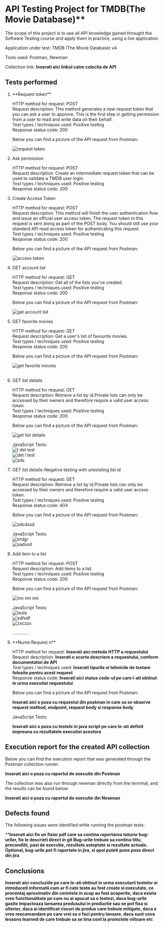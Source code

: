 <h1>API Testing Project for TMDB(The Movie Database)**</h1>

The scope of this project is to use all  API knowledge gained throught the Software Testing course and apply them in practice, using a live application.

Application under test: TMDB (The Movie Database) v4

Tools used: Postman, Newman

Collection link: **Inserati aici linkul catre colectia de API**

<h2>Tests performed</h2>

<ol>
<li>**Request token**</li>

HTTP method for request: POST <br>
Request description: 
This method generates a new request token that you can ask a user to approve. This is the first step in getting permission from a user to read and write data on their behalf.<br>
Test types / techniques used: Positive testing<br>
Response status code: 200 <br>

Below you can find a picture of the API request from Postman:<br>

![request token](https://github.com/Danielabdr/It-Factory-QA-course/assets/157109953/3435b983-8291-4392-8e4f-756ca7da70f9)<br>

<li>Ask permission</li>

HTTP method for request: POST <br>
Request description: Create an intermediate request token that can be used to validate a TMDB user login.<br>
Test types / techniques used: Positive testing <br>
Response status code: 200 <br>

<li>Create Access Token</li>

HTTP method for request: POST <br>
Request description: This method will finish the user authentication flow and issue an official user access token. The request token in this request is sent along as part of the POST body. You should still use your standard API read access token for authenticating this request.<br>
Test types / techniques used: Positive testing <br>
Response status code: 200 <br>

Below you can find a picture of the API request from Postman:<br>

![access token](https://github.com/Danielabdr/It-Factory-QA-course/assets/157109953/19fb1c96-e1fa-4559-8a9a-e685bbe19acd)
<br>

<li>GET account list</li>

HTTP method for request: GET <br>
Request description: Get all of the lists you've created.<br>
Test types / techniques used: Positive testing <br>
Response status code: 200 <br>

Below you can find a picture of the API request from Postman:<br>

![get account list](https://github.com/Danielabdr/It-Factory-QA-course/assets/157109953/e2bfcb23-23c4-4c61-8b35-6108811bff85)
<br>

<li>GET favorite movies</li>

HTTP method for request: GET <br>
Request description: Get a user's list of favourite movies.<br>
Test types / techniques used: Positive testing <br>
Response status code: 200 <br>

Below you can find a picture of the API request from Postman:<br>

![get favorite movies](https://github.com/Danielabdr/It-Factory-QA-course/assets/157109953/9a63f6e7-ffaa-4166-a938-3d3d3254a8bd)

<br>

<li>GET list details</li>

HTTP method for request: GET <br>
Request description: Retrieve a list by id.Private lists can only be accessed by their owners and therefore require a valid user access token.<br>
Test types / techniques used: Positive testing <br>
Response status code: 200 <br>

Below you can find a picture of the API request from Postman:<br>

![get list details](https://github.com/Danielabdr/It-Factory-QA-course/assets/157109953/1329f2a3-dbe9-49e9-a41c-8e8a9d36f023)
<br>

JavaScript Tests:<br>
![l det test](https://github.com/Danielabdr/It-Factory-QA-course/assets/157109953/16583463-46c9-4ff2-a93a-870da78f4781)<br>
![det l test](https://github.com/Danielabdr/It-Factory-QA-course/assets/157109953/7b3be7f8-8ef1-436d-a3ca-9163115652b1)<br>
![sds](https://github.com/Danielabdr/It-Factory-QA-course/assets/157109953/20b001c5-60ed-481c-9d9a-301c90f7eab1)<br>


<li>GET list details-Negative testing with unexisting list id</li>

HTTP method for request: GET <br>
Request description: Retrieve a list by id.Private lists can only be accessed by their owners and therefore require a valid user access token.<br>
Test types / techniques used: Positive testing <br>
Response status code: 404 <br>

Below you can find a picture of the API request from Postman:<br>

![sdcdssd](https://github.com/Danielabdr/It-Factory-QA-course/assets/157109953/97a1a65a-0741-48e7-a67b-3350c273feab)<br>

JavaScript Tests:<br>
![erdgr](https://github.com/Danielabdr/It-Factory-QA-course/assets/157109953/5ca1e18f-012b-49cd-bb61-5219e4ccee67)<br>
![sadssd](https://github.com/Danielabdr/It-Factory-QA-course/assets/157109953/81fa9e4b-72cf-4875-9a48-cff0eee63c09)<br>


<li>Add item to a list</li>

HTTP method for request: POST <br>
Request description: Add items to a list.<br>
Test types / techniques used: Positive testing <br>
Response status code: 200 <br>

Below you can find a picture of the API request from Postman:<br>

![mn nm nm](https://github.com/Danielabdr/It-Factory-QA-course/assets/157109953/23b12f90-3b5b-4ea7-8884-4fedb131956d)<br>

JavaScript Tests:<br>
![tests](https://github.com/Danielabdr/It-Factory-QA-course/assets/157109953/8739c81f-db46-4faf-bd8d-0f39c7b162d6)<br>
![sdfsdf](https://github.com/Danielabdr/It-Factory-QA-course/assets/157109953/f892cb5a-b81c-4445-9e7c-6281cca5198c)<br>
![zxczzx](https://github.com/Danielabdr/It-Factory-QA-course/assets/157109953/994dded9-c2c2-491d-8b3d-2e3b49d5fc2a)<br>


.............

<li>**Nume Request n**</li>

HTTP method for request: **Inserati aici metoda HTTP a requestului**<br>
Request description: **Inserati o scurta descriere a requestului, conform documentatiei de API**<br>
Test types / techniques used: **Inserati tipurile si tehnicile de testare folosite pentru acest request**<br>
Response status code: **Inserati aici status code-ul pe care l-ati obtinut in urma executiei requestului**<br>

Below you can find a picture of the API request from Postman:<br>

**Inserati aici o poza cu requestul din postman in care sa se observe request method, endpoint, request body si response body**<br>

JavaScript Tests:

**Inserati aici o poza cu testele in java script pe care le-ati definit impreuna cu rezultatele executiei acestora**<br>

</ol>

<h2>Execution report for the created API collection </h2>

Below you can find the execution report that was generated through the Postman collection runner. <br>

**Inserati aici o poza cu raportul de executie din Postman**<br>

The collection was also run through newman directly from the terminal, and the results can be found below:<br>

**Inserati aici o poza cu raportul de executie din Newman**<br>

<h2>Defects found</h2>

The following issues were identified while running the postman tests:<br>

****Inserati aici fie un fisier pdf care sa contina raportarea tuturor bug-urilor, fie le descrieti direct in git
Bug-urile trebuie sa contina titlu, preconditii, pasi de executie, rezultate asteptate si rezultate actuale.
Optional, bug-urile pot fi raportate in jira, si apoi puteti pune poze direct din jira**

<h2>Conclusions</h2>

**Inserati aici concluziile pe care le-ati obtinut in urma executarii testelor  si introduceti informatii cum ar fi cate teste au fost create si executate, ce procentaj aproximativ din cerintele in scop au fost acoperite, daca exista vreo functionalitate pe care nu ai apucat sa o testezi, daca bug-urile gasite impacteaza lansarea produsului in productie sau se pot fixa si ulterior, daca ai identificat riscuri de produs care trebuie mitigate, daca e vreo reecomandare pe care vrei sa o faci pentru lansare, daca sunt ceva lessons learned de care trebuie sa se tina cont la proiectele viitoare etc**


